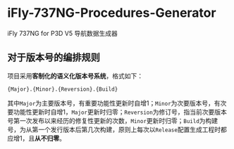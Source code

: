 # iFly-737NG-Procedures-Generator
iFly 737NG for P3D V5 导航数据生成器

## 对于版本号的编排规则
项目采用**客制化的语义化版本号系统**，格式如下：
``` Text
{Major}.{Minor}.{Reversion}.{Build}
```

其中`Major`为主要版本号，有重要功能性更新时自增1；`Minor`为次要版本号，有次要功能性更新时自增1，`Major`更新时归零；`Reversion`为修订号，指当前次要版本号第一次发布以来经历的修复性更新的次数，`Minor`更新时归零；`Build`为构建号，为从第一个发行版本后第几次构建，原则上每次以`Release`配置生成工程时都应增1，且**从不归零**。

